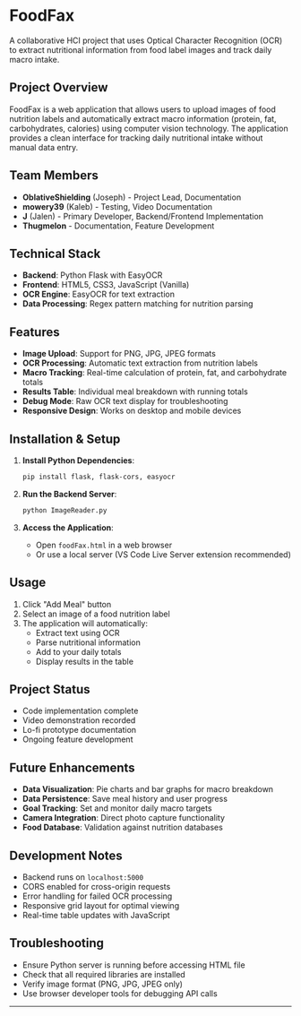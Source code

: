 # FoodFax

A collaborative HCI project that uses Optical Character Recognition (OCR) to extract nutritional information from food label images and track daily macro intake.

## Project Overview

FoodFax is a web application that allows users to upload images of food nutrition labels and automatically extract macro information (protein, fat, carbohydrates, calories) using computer vision technology. The application provides a clean interface for tracking daily nutritional intake without manual data entry.

## Team Members

- **OblativeShielding** (Joseph) - Project Lead, Documentation
- **mowery39** (Kaleb) - Testing, Video Documentation  
- **J** (Jalen) - Primary Developer, Backend/Frontend Implementation
- **Thugmelon** - Documentation, Feature Development

## Technical Stack

- **Backend**: Python Flask with EasyOCR
- **Frontend**: HTML5, CSS3, JavaScript (Vanilla)
- **OCR Engine**: EasyOCR for text extraction
- **Data Processing**: Regex pattern matching for nutrition parsing

## Features

- **Image Upload**: Support for PNG, JPG, JPEG formats
- **OCR Processing**: Automatic text extraction from nutrition labels
- **Macro Tracking**: Real-time calculation of protein, fat, and carbohydrate totals
- **Results Table**: Individual meal breakdown with running totals
- **Debug Mode**: Raw OCR text display for troubleshooting
- **Responsive Design**: Works on desktop and mobile devices

## Installation & Setup

1. **Install Python Dependencies**:
   ```bash
   pip install flask, flask-cors, easyocr
   ```

2. **Run the Backend Server**:
   ```bash
   python ImageReader.py
   ```

3. **Access the Application**:
   - Open `foodFax.html` in a web browser
   - Or use a local server (VS Code Live Server extension recommended)

## Usage

1. Click "Add Meal" button
2. Select an image of a food nutrition label
3. The application will automatically:
   - Extract text using OCR
   - Parse nutritional information
   - Add to your daily totals
   - Display results in the table

## Project Status

- Code implementation complete
- Video demonstration recorded
- Lo-fi prototype documentation
- Ongoing feature development

## Future Enhancements

- **Data Visualization**: Pie charts and bar graphs for macro breakdown
- **Data Persistence**: Save meal history and user progress
- **Goal Tracking**: Set and monitor daily macro targets
- **Camera Integration**: Direct photo capture functionality
- **Food Database**: Validation against nutrition databases

## Development Notes

- Backend runs on `localhost:5000`
- CORS enabled for cross-origin requests
- Error handling for failed OCR processing
- Responsive grid layout for optimal viewing
- Real-time table updates with JavaScript

## Troubleshooting

- Ensure Python server is running before accessing HTML file
- Check that all required libraries are installed
- Verify image format (PNG, JPG, JPEG only)
- Use browser developer tools for debugging API calls

---
